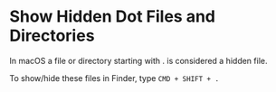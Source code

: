 # Show Hidden Dot Files and Directories

In macOS a file or directory starting with . is considered a hidden file.

To show/hide these files in Finder, type `CMD + SHIFT + .` 
